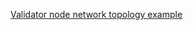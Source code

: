 [Validator node network topology example](https://discourse-cdn-sjc2.com/standard11/uploads/cosmos1/original/1X/70d6d5b577f03088f386bbaef417c6e56a0cbc67.png)
